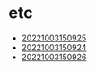# etc
- [20221003150925](/zet/20221003150925/README.md)
- [20221003150924](/zet/20221003150924/README.md)
- [20221003150926](/zet/20221003150926/README.md)

